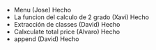 - Menu (Jose) Hecho
- La funcion del calculo de 2 grado (Xavi) Hecho
- Extracción de classes (David) Hecho
- Calxculate total price (Alvaro) Hecho
- append (David) Hecho
